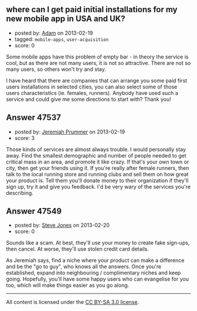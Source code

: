 ## where can I get paid initial installations for my new mobile app in USA and UK?

- posted by: [Adam](https://stackexchange.com/users/-1/22416-adam) on 2013-02-19
- tagged: `mobile-apps`, `user-acquisition`
- score: 0

Some mobile apps have this problem of empty bar - in theory the service is cool, but as there are not many users, it is not so attractive. There are not so many users, so others won't try and stay.

I have heard that there are companies that can arrange you some paid first users installations in selected cities, you can also select some of those users characteristics (ie. females, runners). Anybody have used such a service and could give me some directions to start with? Thank you!


## Answer 47537

- posted by: [Jeremiah Prummer](https://stackexchange.com/users/-1/23938-jeremiah-prummer) on 2013-02-19
- score: 3

Those kinds of services are almost always trouble. I would personally stay away. Find the smallest demographic and number of people needed to get critical mass in an area, and promote it like crazy. If that's your own town or city, then get your friends using it. If you're really after female runners, then talk to the local running store and running clubs and sell them on how great your product is. Tell them you'll donate money to their organization if they'll sign up, try it and give you feedback. I'd be very wary of the services you're describing.


## Answer 47549

- posted by: [Steve Jones](https://stackexchange.com/users/-1/12985-steve-jones) on 2013-02-20
- score: 0

Sounds like a scam. At best, they'll use your money to create fake sign-ups, then cancel. At worse, they'll use stolen credit card details.

As Jeremiah says, find a niche where your product can make a difference and be the "go to guy", who knows all the answers. Once you're established, expand into neighbouring / complimentary niches and keep going. Hopefully, you'll have some happy users who can evangelise for you too, which will make things easier as you go along.



---

All content is licensed under the [CC BY-SA 3.0 license](https://creativecommons.org/licenses/by-sa/3.0/).
